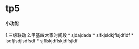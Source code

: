 # tp5

#### 小功能

1.三级联动
2.甲基四大家时间段
    * sjdajdada
    * slfkjsldkjflsjdfldf
        * lsdfjlsdjlsdfsdf
        * sjflskjdflskjdlfsjldf
    


